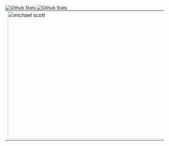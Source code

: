 <img
        align="left"
        src="https://github-readme-stats.vercel.app/api?username=anuraghazra&show_icons=true&theme=dark&hide_border=true"
        alt="Github Stats"
      />

<img
        align="left"
        src="https://github-readme-stats.vercel.app/api/top-langs/?username=rattin1&layout=compact&theme=dark&hide_border=true"
        alt="Github Stats"
      />


<table>
  <tr>
    <td>  
      <img alt="michael scott" src="https://i.pinimg.com/736x/8f/86/7e/8f867e065448f725a41df62a69be6ba6.jpg" width="750" height="407"> 
</td>

  </tr>
</table>


